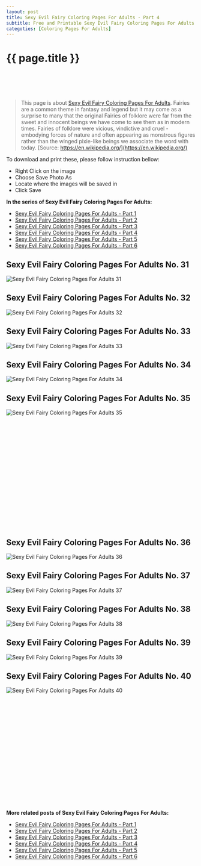 ```yaml
---
layout: post
title: Sexy Evil Fairy Coloring Pages For Adults - Part 4
subtitle: Free and Printable Sexy Evil Fairy Coloring Pages For Adults - Part 4
categoties: [Coloring Pages For Adults]
---
```

{{ page.title }}
================
<script async src="//pagead2.googlesyndication.com/pagead/js/adsbygoogle.js"></script><!-- UnderTitleAds --> <ins class="adsbygoogle" style="display:inline-block;width:468px;height:60px" data-ad-client="ca-pub-6753140515841889" data-ad-slot="4010138290"></ins><script> (adsbygoogle = window.adsbygoogle || []).push({}); </script>

> This page is about [Sexy Evil Fairy Coloring Pages For Adults](https://freecoloringpages.github.io/). Fairies are a common theme in fantasy and legend but it may come as a surprise to many that the original Fairies of folklore were far from the sweet and innocent beings we have come to see them as in modern times. Fairies of folklore were vicious, vindictive and cruel - embodying forces of nature and often appearing as monstrous figures rather than the winged pixie-like beings we associate the word with today. [Source: https://en.wikipedia.org/](https://en.wikipedia.org/)

To download and print these, please follow instruction bellow:
* Right Click on the image 
* Choose Save Photo As 
* Locate where the images will be saved in 
* Click Save

**In the series of Sexy Evil Fairy Coloring Pages For Adults:**

* [Sexy Evil Fairy Coloring Pages For Adults - Part 1](https://freecoloringpages.github.io/2017/12/04/Sexy-Evil-Fairy-Coloring-Pages-For-Adults-part-1.html)
* [Sexy Evil Fairy Coloring Pages For Adults - Part 2](https://freecoloringpages.github.io/2017/12/04/Sexy-Evil-Fairy-Coloring-Pages-For-Adults-part-2.html)
* [Sexy Evil Fairy Coloring Pages For Adults - Part 3](https://freecoloringpages.github.io/2017/12/04/Sexy-Evil-Fairy-Coloring-Pages-For-Adults-part-3.html)
* [Sexy Evil Fairy Coloring Pages For Adults - Part 4](https://freecoloringpages.github.io/2017/12/04/Sexy-Evil-Fairy-Coloring-Pages-For-Adults-part-4.html)
* [Sexy Evil Fairy Coloring Pages For Adults - Part 5](https://freecoloringpages.github.io/2017/12/04/Sexy-Evil-Fairy-Coloring-Pages-For-Adults-part-5.html)
* [Sexy Evil Fairy Coloring Pages For Adults - Part 6](https://freecoloringpages.github.io/2017/12/04/Sexy-Evil-Fairy-Coloring-Pages-For-Adults-part-6.html)

## Sexy Evil Fairy Coloring Pages For Adults No. 31
![Sexy Evil Fairy Coloring Pages For Adults 31](https://freecoloringpages.github.io/img3/Sexy-Evil-Fairy-Coloring-Pages-For-Adults%20(31).jpg "Sexy Evil Fairy Coloring Pages For Adults 31")

## Sexy Evil Fairy Coloring Pages For Adults No. 32
![Sexy Evil Fairy Coloring Pages For Adults 32](https://freecoloringpages.github.io/img3/Sexy-Evil-Fairy-Coloring-Pages-For-Adults%20(32).jpg "Sexy Evil Fairy Coloring Pages For Adults 32")

## Sexy Evil Fairy Coloring Pages For Adults No. 33
![Sexy Evil Fairy Coloring Pages For Adults 33](https://freecoloringpages.github.io/img3/Sexy-Evil-Fairy-Coloring-Pages-For-Adults%20(33).jpg "Sexy Evil Fairy Coloring Pages For Adults 33")

## Sexy Evil Fairy Coloring Pages For Adults No. 34
![Sexy Evil Fairy Coloring Pages For Adults 34](https://freecoloringpages.github.io/img3/Sexy-Evil-Fairy-Coloring-Pages-For-Adults%20(34).jpg "Sexy Evil Fairy Coloring Pages For Adults 34")

## Sexy Evil Fairy Coloring Pages For Adults No. 35
![Sexy Evil Fairy Coloring Pages For Adults 35](https://freecoloringpages.github.io/img3/Sexy-Evil-Fairy-Coloring-Pages-For-Adults%20(35).jpg "Sexy Evil Fairy Coloring Pages For Adults 35")

<script async src="//pagead2.googlesyndication.com/pagead/js/adsbygoogle.js"></script><!-- Texxtonly --><ins class="adsbygoogle" style="display:inline-block;width:336px;height:280px" data-ad-client="ca-pub-6753140515841889" data-ad-slot="3207852233"></ins><script>(adsbygoogle = window.adsbygoogle || []).push({}); </script>

## Sexy Evil Fairy Coloring Pages For Adults No. 36
![Sexy Evil Fairy Coloring Pages For Adults 36](https://freecoloringpages.github.io/img3/Sexy-Evil-Fairy-Coloring-Pages-For-Adults%20(36).jpg "Sexy Evil Fairy Coloring Pages For Adults 36")

## Sexy Evil Fairy Coloring Pages For Adults No. 37
![Sexy Evil Fairy Coloring Pages For Adults 37](https://freecoloringpages.github.io/img3/Sexy-Evil-Fairy-Coloring-Pages-For-Adults%20(37).jpg "Sexy Evil Fairy Coloring Pages For Adults 37")

## Sexy Evil Fairy Coloring Pages For Adults No. 38
![Sexy Evil Fairy Coloring Pages For Adults 38](https://freecoloringpages.github.io/img3/Sexy-Evil-Fairy-Coloring-Pages-For-Adults%20(38).jpg "Sexy Evil Fairy Coloring Pages For Adults 38")

## Sexy Evil Fairy Coloring Pages For Adults No. 39
![Sexy Evil Fairy Coloring Pages For Adults 39](https://freecoloringpages.github.io/img3/Sexy-Evil-Fairy-Coloring-Pages-For-Adults%20(39).jpg "Sexy Evil Fairy Coloring Pages For Adults 39")

## Sexy Evil Fairy Coloring Pages For Adults No. 40
![Sexy Evil Fairy Coloring Pages For Adults 40](https://freecoloringpages.github.io/img3/Sexy-Evil-Fairy-Coloring-Pages-For-Adults%20(40).jpg "Sexy Evil Fairy Coloring Pages For Adults 40")

<script async src="//pagead2.googlesyndication.com/pagead/js/adsbygoogle.js"></script><!-- Texxtonly --><ins class="adsbygoogle" style="display:inline-block;width:336px;height:280px" data-ad-client="ca-pub-6753140515841889" data-ad-slot="3207852233"></ins><script>(adsbygoogle = window.adsbygoogle || []).push({}); </script>

**More related posts of Sexy Evil Fairy Coloring Pages For Adults:**

* [Sexy Evil Fairy Coloring Pages For Adults - Part 1](https://freecoloringpages.github.io/2017/12/04/Sexy-Evil-Fairy-Coloring-Pages-For-Adults-part-1.html)
* [Sexy Evil Fairy Coloring Pages For Adults - Part 2](https://freecoloringpages.github.io/2017/12/04/Sexy-Evil-Fairy-Coloring-Pages-For-Adults-part-2.html)
* [Sexy Evil Fairy Coloring Pages For Adults - Part 3](https://freecoloringpages.github.io/2017/12/04/Sexy-Evil-Fairy-Coloring-Pages-For-Adults-part-3.html)
* [Sexy Evil Fairy Coloring Pages For Adults - Part 4](https://freecoloringpages.github.io/2017/12/04/Sexy-Evil-Fairy-Coloring-Pages-For-Adults-part-4.html)
* [Sexy Evil Fairy Coloring Pages For Adults - Part 5](https://freecoloringpages.github.io/2017/12/04/Sexy-Evil-Fairy-Coloring-Pages-For-Adults-part-5.html)
* [Sexy Evil Fairy Coloring Pages For Adults - Part 6](https://freecoloringpages.github.io/2017/12/04/Sexy-Evil-Fairy-Coloring-Pages-For-Adults-part-6.html)

